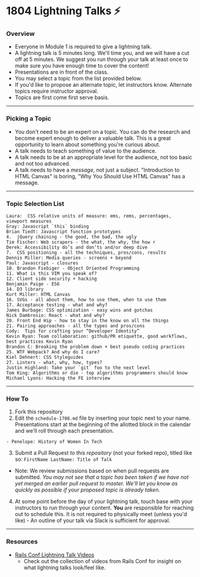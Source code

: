 # 1804 Lightning Talks :zap:

### Overview

* Everyone in Module 1 is required to give a lightning talk.
* A lightning talk is 5 minutes long. We'll time you, and we will have a cut off at 5 minutes. We suggest you run through your talk at least once to make sure you have enough time to cover the content!
* Presentations are in front of the class.
* You may select a topic from the list provided below. 
* If you'd like to propose an alternate topic, let instructors know. Alternate topics require instructor approval. 
* Topics are first come first serve basis.

---

### Picking a Topic

* You don't need to be an expert on a topic. You can do the research and become expert enough to deliver a valuable talk. This is a great opportunity to learn about something you're curious about.
* A talk needs to teach something of value to the audience.
* A talk needs to be at an appropriate level for the audience, not too basic and not too advanced.
* A talk needs to have a *message*, not just a subject. "Introduction to HTML Canvas" is boring, "Why You Should Use HTML Canvas" has a message.

---

### Topic Selection List

```
Laura:  CSS relative units of measure: ems, rems, percentages, viewport measures
Gray: Javascript `this` binding
Brian Tiedt: Javascript function prototypes
4.  jQuery chaining - the good, the bad, the ugly
Tim Fischer: Web scrapers - the what, the why, the how r
Derek: Accessibility do’s and don’ts and/or deep dive
7.  CSS positioning - all the techniques, pros/cons, results
Dennis Miller: Media queries - screens + beyond 
Paul: Javascript - closures
10. Brandon Fiebiger - Object Oriented Programming
11. What is this VIM you speak of?
12. Client side security + hacking
Benjamin Paige - ES6
14. D3 library
Kurt Miller: HTML Canvas
16. SVGs - all about them, how to use them, when to use them
17. Acceptance testing - what and why?
James Burbage: CSS optimization - easy wins and gotchas
Nick Dambrosio: React - what and why?
20. Front End Hip - how to stay in the know on all the things
21. Pairing approaches - all the types and pros/cons
Cody:  Tips for crafting your “Developer Identity”
Kevin Ryan: Team collaboration: github/PR etiquette, good workflows, best practices Kevin Ryan
Brandon C: Breaking the problem down + best pseudo coding practices
25. WTF Webpack? And why do I care?
Kiel Dehnert: CSS Styleguides
27. Linters - what, why, how, types?
Justin Highland: Take your `git` foo to the next level
Tom King: Algorithms or die - top algorithms programmers should know
Michael Lyons: Hacking the FE interview
```

---

### How To

1. Fork this repository 
2. Edit the `schedule-1708.md` file by inserting your topic next to your name. Presentations start at the beginning of the allotted block in the calendar and we'll roll through each presentation. 

  ```
  - Penelope: History of Women In Tech 
  ```

3. Submit a Pull Request *to this repository* (not your forked repo), titled like so: `FirstName LastName: Title of Talk`

  * Note: We review submissions based on when pull requests are submitted. *You may not see that a topic has been taken if we have not yet merged an earlier pull request to master. We'll let you know as quickly as possible if your proposed topic is already taken.*

4. At some point before the day of your lightning talk, touch base with your instructors to run through your content. **You** are responsible for reaching out to schedule this. It is not required to physically meet (unless you'd like) - An outline of your talk via Slack is sufficient for approval.
 
---- 

### Resources 
* [Rails Conf Lightning Talk Videos](https://www.youtube.com/watch?v=DHHHnPwSY5I)
  - Check out the collection of videos from Rails Conf for insight on what lightning talks look/feel like. 

